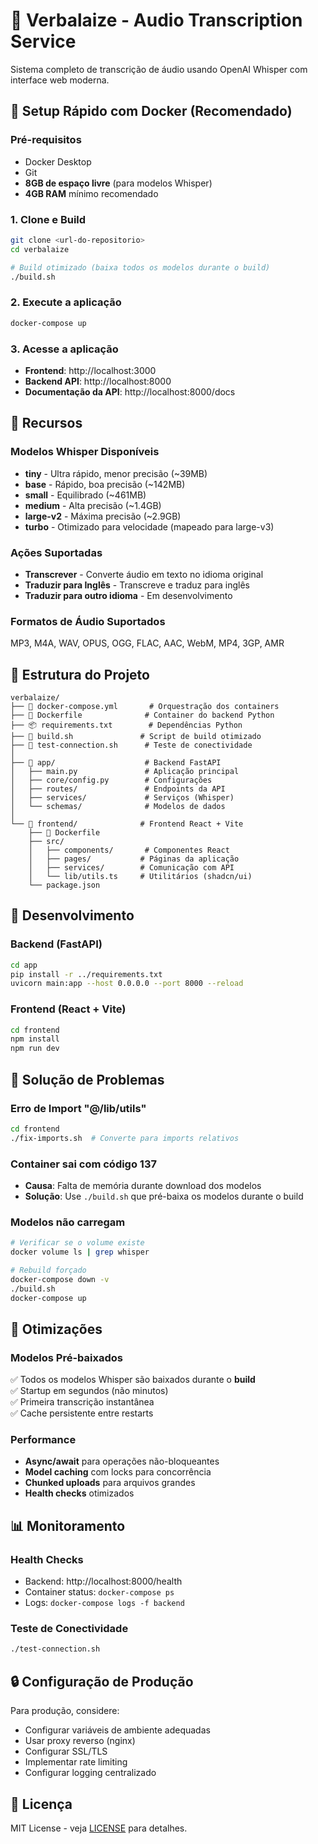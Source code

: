 # 🎤 Verbalaize - Audio Transcription Service

Sistema completo de transcrição de áudio usando OpenAI Whisper com interface web moderna.

## 🚀 Setup Rápido com Docker (Recomendado)

### Pré-requisitos
- Docker Desktop
- Git
- **8GB de espaço livre** (para modelos Whisper)
- **4GB RAM** mínimo recomendado

### 1. Clone e Build
```bash
git clone <url-do-repositorio>
cd verbalaize

# Build otimizado (baixa todos os modelos durante o build)
./build.sh
```

### 2. Execute a aplicação
```bash
docker-compose up
```

### 3. Acesse a aplicação
- **Frontend**: http://localhost:3000
- **Backend API**: http://localhost:8000
- **Documentação da API**: http://localhost:8000/docs

## 🔧 Recursos

### Modelos Whisper Disponíveis
- **tiny** - Ultra rápido, menor precisão (~39MB)
- **base** - Rápido, boa precisão (~142MB)
- **small** - Equilibrado (~461MB)
- **medium** - Alta precisão (~1.4GB) 
- **large-v2** - Máxima precisão (~2.9GB)
- **turbo** - Otimizado para velocidade (mapeado para large-v3)

### Ações Suportadas
- **Transcrever** - Converte áudio em texto no idioma original
- **Traduzir para Inglês** - Transcreve e traduz para inglês
- **Traduzir para outro idioma** - Em desenvolvimento

### Formatos de Áudio Suportados
MP3, M4A, WAV, OPUS, OGG, FLAC, AAC, WebM, MP4, 3GP, AMR

## 📁 Estrutura do Projeto

```
verbalaize/
├── 🐳 docker-compose.yml       # Orquestração dos containers
├── 🐳 Dockerfile              # Container do backend Python
├── 📦 requirements.txt        # Dependências Python
├── 🚀 build.sh               # Script de build otimizado
├── 🧪 test-connection.sh      # Teste de conectividade
│
├── 🔧 app/                    # Backend FastAPI
│   ├── main.py               # Aplicação principal
│   ├── core/config.py        # Configurações
│   ├── routes/               # Endpoints da API
│   ├── services/             # Serviços (Whisper)
│   └── schemas/              # Modelos de dados
│
└── 🎨 frontend/              # Frontend React + Vite
    ├── 🐳 Dockerfile
    ├── src/
    │   ├── components/       # Componentes React
    │   ├── pages/           # Páginas da aplicação
    │   ├── services/        # Comunicação com API
    │   └── lib/utils.ts     # Utilitários (shadcn/ui)
    └── package.json
```

## 🔧 Desenvolvimento

### Backend (FastAPI)
```bash
cd app
pip install -r ../requirements.txt
uvicorn main:app --host 0.0.0.0 --port 8000 --reload
```

### Frontend (React + Vite)
```bash
cd frontend
npm install
npm run dev
```

## 🐛 Solução de Problemas

### Erro de Import "@/lib/utils"
```bash
cd frontend
./fix-imports.sh  # Converte para imports relativos
```

### Container sai com código 137
- **Causa**: Falta de memória durante download dos modelos
- **Solução**: Use `./build.sh` que pré-baixa os modelos durante o build

### Modelos não carregam
```bash
# Verificar se o volume existe
docker volume ls | grep whisper

# Rebuild forçado
docker-compose down -v
./build.sh
docker-compose up
```

## 🎯 Otimizações

### Modelos Pré-baixados
✅ Todos os modelos Whisper são baixados durante o **build**  
✅ Startup em segundos (não minutos)  
✅ Primeira transcrição instantânea  
✅ Cache persistente entre restarts  

### Performance
- **Async/await** para operações não-bloqueantes
- **Model caching** com locks para concorrência
- **Chunked uploads** para arquivos grandes
- **Health checks** otimizados

## 📊 Monitoramento

### Health Checks
- Backend: http://localhost:8000/health
- Container status: `docker-compose ps`
- Logs: `docker-compose logs -f backend`

### Teste de Conectividade
```bash
./test-connection.sh
```

## 🔒 Configuração de Produção

Para produção, considere:
- Configurar variáveis de ambiente adequadas
- Usar proxy reverso (nginx)
- Configurar SSL/TLS
- Implementar rate limiting
- Configurar logging centralizado

## 📝 Licença

MIT License - veja [LICENSE](LICENSE) para detalhes.
